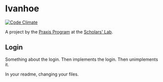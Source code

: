 # Ivanhoe

[![Code Climate](https://codeclimate.com/github/scholarslab/ivanhoe.png)](https://codeclimate.com/github/scholarslab/ivanhoe)

A project by the [Praxis Program](http://praxis.scholarslab.org) at the
[Scholars' Lab](http://scholarslab.org).

## Login
Something about the login. Then implements the login. Then unimplements it.

In your readme, changing your files.
